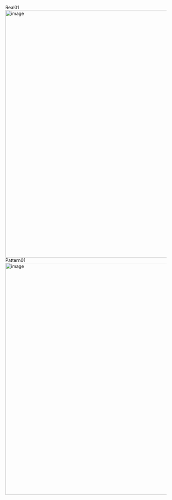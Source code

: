 Real01  <img width="1531" height="771" alt="image" src="https://github.com/user-attachments/assets/3e771977-bc44-4ce6-bfbb-e0b7e08b44d2" />
Pattern01  <img width="1464" height="723" alt="image" src="https://github.com/user-attachments/assets/45343108-145c-4b0f-a443-6d1a3eaabcb7" />
